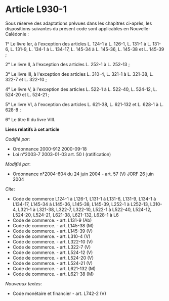 # Article L930-1

Sous réserve des adaptations prévues dans les chapitres ci-après, les dispositions suivantes du présent code sont applicables
en Nouvelle-Calédonie :

1° Le livre Ier, à l'exception des articles L. 124-1 à L. 126-1, L. 131-1 à L. 131-6, L. 131-9, L. 134-1 à L. 134-17, L.
145-34 à L. 145-36, L. 145-38 et L. 145-39 ;

2° Le livre II, à l'exception des articles L. 252-1 à L. 252-13 ;

3° Le livre III, à l'exception des articles L. 310-4, L. 321-1 à L. 321-38, L. 322-7 et L. 322-10 ;

4° Le livre V, à l'exception des articles L. 522-1 à L. 522-40, L. 524-12, L. 524-20 et L. 524-21 ;

5° Le livre VI, à l'exception des articles L. 621-38, L. 621-132 et L. 628-1 à L. 628-8 ;

6° Le titre II du livre VIII.

**Liens relatifs à cet article**

_Codifié par_:

  - Ordonnance 2000-912 2000-09-18
  - Loi n°2003-7 2003-01-03 art. 50 I (ratification)

_Modifié par_:

  - Ordonnance n°2004-604 du 24 juin 2004 - art. 57 (V) JORF 26 juin 2004

_Cite_:

  - Code de commerce L124-1 à L126-1, L131-1 à L131-6, L131-9, L134-1 à L134-17, L145-34 à L145-36, L145-38, L145-39, L252-1 à L252-13, L310-4, L321-1 à L321-38, L322-7, L322-10, L522-1 à L522-40, L524-12, L524-20, L524-21, L621-38, L621-132, L628-1 à L6
  - Code de commerce. - art. L131-9 (Ab)
  - Code de commerce. - art. L145-38 (M)
  - Code de commerce. - art. L145-39 (V)
  - Code de commerce. - art. L310-4 (V)
  - Code de commerce. - art. L322-10 (V)
  - Code de commerce. - art. L322-7 (V)
  - Code de commerce. - art. L524-12 (V)
  - Code de commerce. - art. L524-20 (V)
  - Code de commerce. - art. L524-21 (V)
  - Code de commerce. - art. L621-132 (M)
  - Code de commerce. - art. L621-38 (M)

_Nouveaux textes_:

  - Code monétaire et financier - art. L742-2 (V)

